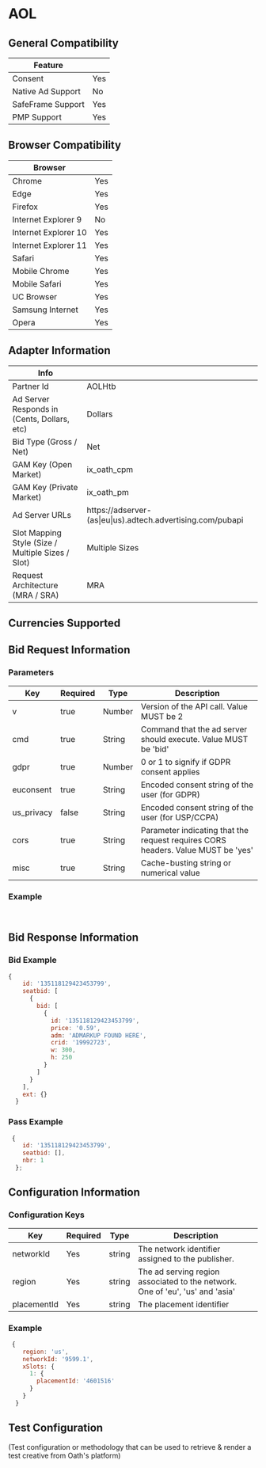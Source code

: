 # AOL
## General Compatibility
|Feature|  |
|---|---|
| Consent | Yes |
| Native Ad Support | No |
| SafeFrame Support | Yes |
| PMP Support | Yes |
 
## Browser Compatibility
| Browser |  |
|--- |---|
| Chrome | Yes |
| Edge | Yes |
| Firefox | Yes |
| Internet Explorer 9 | No |
| Internet Explorer 10 | Yes |
| Internet Explorer 11 | Yes |
| Safari | Yes |
| Mobile Chrome | Yes |
| Mobile Safari | Yes |
| UC Browser | Yes |
| Samsung Internet | Yes |
| Opera | Yes |
 
## Adapter Information
| Info | |
|---|---|
| Partner Id | AOLHtb |
| Ad Server Responds in (Cents, Dollars, etc) | Dollars |
| Bid Type (Gross / Net) | Net |
| GAM Key (Open Market) | ix_oath_cpm |
| GAM Key (Private Market) | ix_oath_pm |
| Ad Server URLs | https://adserver-(as&#124;eu&#124;us).adtech.advertising.com/pubapi |
| Slot Mapping Style (Size / Multiple Sizes / Slot) | Multiple Sizes |
| Request Architecture (MRA / SRA) | MRA |
 
## Currencies Supported
 
## Bid Request Information
### Parameters
| Key | Required | Type | Description |
|---|---|---|---|
| v | true | Number | Version of the API call. Value MUST be 2 |
| cmd | true | String | Command that the ad server should execute. Value MUST be 'bid' |
| gdpr | true | Number | 0 or 1 to signify if GDPR consent applies |
| euconsent | true | String | Encoded consent string of the user (for GDPR) |
| us_privacy | false | String | Encoded consent string of the user (for USP/CCPA) |
| cors | true | String | Parameter indicating that the request requires CORS headers. Value MUST be 'yes' |
| misc | true | String | Cache-busting string or numerical value |
 
### Example
```javascript
 
```
 
## Bid Response Information
### Bid Example
```javascript
{
    id: '135118129423453799',
    seatbid: [
      {
        bid: [
          {
            id: '135118129423453799',
            price: '0.59',
            adm: 'ADMARKUP FOUND HERE',
            crid: '19992723',
            w: 300,
            h: 250
          }
        ]
      }
    ],
    ext: {}
  }
```
### Pass Example
```javascript
 {
    id: '135118129423453799',
    seatbid: [],
    nbr: 1
  };
```
 
## Configuration Information
### Configuration Keys
| Key | Required | Type | Description |
|---|---|---|---|
| networkId | Yes |  string | The network identifier assigned to the publisher. |
| region | Yes |  string | The ad serving region associated to the network. One of 'eu', 'us' and 'asia' |
| placementId | Yes |  string | The placement identifier |
### Example
```javascript
 {
    region: 'us',
    networkId: '9599.1',
    xSlots: {
      1: {
        placementId: '4601516'
      }
    }
  }
```

## Test Configuration
(Test configuration or methodology that can be used to retrieve & render a test creative from Oath's platform)
```javascript
 
```
